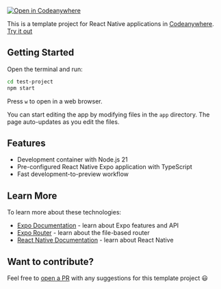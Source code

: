 [![Open in Codeanywhere](https://codeanywhere.com/img/open-in-codeanywhere-btn.svg)](https://app.codeanywhere.com/#https://github.com/Codeanywhere-Templates/react-native)

This is a template project for React Native applications in [Codeanywhere](https://codeanywhere.com/).
[Try it out](https://app.codeanywhere.com/#https://github.com/Codeanywhere-Templates/react-native)

## Getting Started

Open the terminal and run:

```bash
cd test-project
npm start
```

Press `w` to open in a web browser.

You can start editing the app by modifying files in the `app` directory. The page auto-updates as you edit the files.

## Features

- Development container with Node.js 21
- Pre-configured React Native Expo application with TypeScript
- Fast development-to-preview workflow

## Learn More

To learn more about these technologies:

- [Expo Documentation](https://docs.expo.dev/) - learn about Expo features and API
- [Expo Router](https://docs.expo.dev/router/introduction/) - learn about the file-based router
- [React Native Documentation](https://reactnative.dev/) - learn about React Native

## Want to contribute?

Feel free to [open a PR](https://github.com/Codeanywhere-Templates/react-native) with any suggestions for this template project 😃
